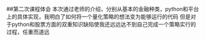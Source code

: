 ##第二次课程体会
本次通过老师的介绍，分别从基本的金融种类，python和平台上的具体实现，我明白了如何将一个量化策略的想法变为能够运行的代码
但是对于python和股票方面的双重知识缺陷使我还远远达不到自己完成一个策略实行的过程，任重而道远
